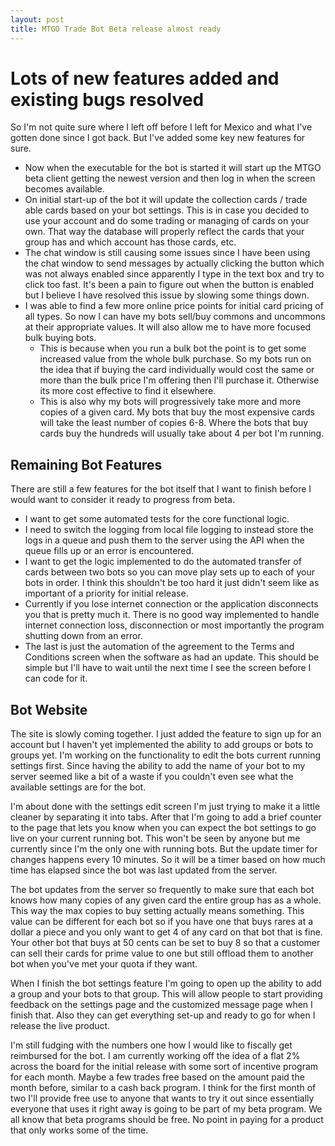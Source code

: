 ```yaml
---
layout: post
title: MTGO Trade Bot Beta release almost ready
---
```


Lots of new features added and existing bugs resolved
===
So I'm not quite sure where I left off before I left for Mexico and what I've gotten done since I got back.  But I've added some key new features for sure.

<!--more-->

  - Now when the executable for the bot is started it will start up the MTGO beta client getting the newest version and then log in when the screen becomes available.
  - On initial start-up of the bot it will update the collection cards / trade able cards based on your bot settings.  This is in case you decided to use your account and do some trading or managing of cards on your own.  That way the database will properly reflect the cards that your group has and which account has those cards, etc.
  - The chat window is still causing some issues since I have been using the chat window to send messages by actually clicking the button which was not always enabled since apparently I type in the text box and try to click too fast.  It's been a pain to figure out when the button is enabled but I believe I have resolved this issue by slowing some things down.
  - I was able to find a few more online price points for initial card pricing of all types.  So now I can have my bots sell/buy commons and uncommons at their appropriate values.  It will also allow me to have more focused bulk buying bots.
      - This is because when you run a bulk bot the point is to get some increased value from the whole bulk purchase.  So my bots run on the idea that if buying the card individually would cost the same or more than the bulk price I'm offering then I'll purchase it.  Otherwise its more cost effective to find it elsewhere.
      - This is also why my bots will progressively take more and more copies of a given card.  My bots that buy the most expensive cards will take the least number of copies 6-8.  Where the bots that buy cards buy the hundreds will usually take about 4 per bot I'm running.

Remaining Bot Features
---
There are still a few features for the bot itself that I want to finish before I would want to consider it ready to progress from beta.

  - I want to get some automated tests for the core functional logic.
  - I need to switch the logging from local file logging to instead store the logs in a queue and push them to the server using the API when the queue fills up or an error is encountered.
  - I want to get the logic implemented to do the automated transfer of cards between two bots so you can move play sets up to each of your bots in order.  I think this shouldn't be too hard it just didn't seem like as important of a priority for initial release.
  - Currently if you lose internet connection or the application disconnects you that is pretty much it.  There is no good way implemented to handle internet connection loss, disconnection or most importantly the program shutting down from an error.
  - The last is just the automation of the agreement to the Terms and Conditions screen when the software as had an update.  This should be simple but I'll have to wait until the next time I see the screen before I can code for it.

Bot Website
---
The site is slowly coming together.  I just added the feature to sign up for an account but I haven't yet implemented the ability to add groups or bots to groups yet.  I'm working on the functionality to edit the bots current running settings first.  Since having the ability to add the name of your bot to my server seemed like a bit of a waste if you couldn't even see what the available settings are for the bot.

I'm about done with the settings edit screen I'm just trying to make it a little cleaner by separating it into tabs.  After that I'm going to add a brief counter to the page that lets you know when you can expect the bot settings to go live on your current running bot.  This won't be seen by anyone but me currently since I'm the only one with running bots.  But the update timer for changes happens every 10 minutes.  So it will be a timer based on how much time has elapsed since the bot was last updated from the server.

The bot updates from the server so frequently to make sure that each bot knows how many copies of any given card the entire group has as a whole.  This way the max copies to buy setting actually means something.  This value can be different for each bot so if you have one that buys rares at a dollar a piece and you only want to get 4 of any card on that bot that is fine.  Your other bot that buys at 50 cents can be set to buy 8 so that a customer can sell their cards for prime value to one but still offload them to another bot when you've met your quota if they want.

When I finish the bot settings feature I'm going to open up the ability to add a group and your bots to that group.  This will allow people to start providing feedback on the settings page and the customized message page when I finish that.  Also they can get everything set-up and ready to go for when I release the live product.

I'm still fudging with the numbers one how I would like to fiscally get reimbursed for the bot.  I am currently working off the idea of a flat 2% across the board for the initial release with some sort of incentive program for each month.  Maybe a few trades free based on the amount paid the month before, similar to a cash back program.  I think for the first month of two I'll provide free use to anyone that wants to try it out since essentially everyone that uses it right away is going to be part of my beta program.  We all know that beta programs should be free.  No point in paying for a product that only works some of the time.
